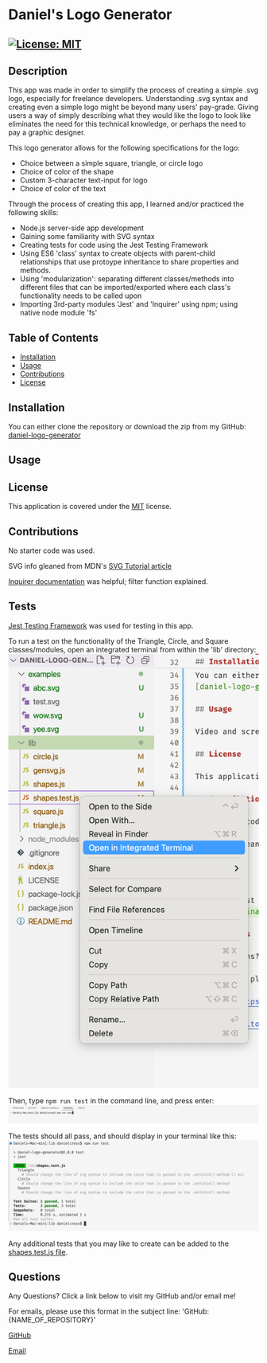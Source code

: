 # Daniel's Logo Generator

## [![License: MIT](https://img.shields.io/badge/License-MIT-yellow.svg)](https://opensource.org/licenses/MIT)

## Description

This app was made in order to simplify the process of creating a simple .svg logo, especially for freelance developers. Understanding .svg syntax and creating even a simple logo might be beyond many users' pay-grade. Giving users a way of simply describing what they would like the logo to look like eliminates the need for this technical knowledge, or perhaps the need to pay a graphic designer.

This logo generator allows for the following specifications for the logo:

- Choice between a simple square, triangle, or circle logo
- Choice of color of the shape
- Custom 3-character text-input for logo
- Choice of color of the text

Through the process of creating this app, I learned and/or practiced the following skills:

- Node.js server-side app development
- Gaining some familiarity with SVG syntax
- Creating tests for code using the Jest Testing Framework
- Using ES6 'class' syntax to create objects with parent-child relationships that use protoype inheritance to share properties and methods.
- Using 'modularization': separating different classes/methods into different files that can be imported/exported where each class's functionality needs to be called upon
- Importing 3rd-party modules 'Jest' and 'Inquirer' using npm; using native node module 'fs'

## Table of Contents

- [Installation](#installation)
- [Usage](#usage)
- [Contributions](#contributions)
- [License](#license)

## Installation

You can either clone the repository or download the zip from my GitHub:
[daniel-logo-generator](https://github.com/danrcross/daniel-logo-generator)

## Usage

## License

This application is covered under the [MIT](https://opensource.org/licenses/MIT) license.

## Contributions

No starter code was used.

SVG info gleaned from MDN's [SVG Tutorial article](https://developer.mozilla.org/en-US/docs/Web/SVG/Tutorial)

[Inquirer documentation](https://www.npmjs.com/package/inquirer) was helpful; filter function explained.

## Tests

[Jest Testing Framework](https://jestjs.io/) was used for testing in this app.

To run a test on the functionality of the Triangle, Circle, and Square classes/modules, open an integrated terminal from within the 'lib' directory:
![Open Terminal](screenshots/open-term.png)

Then, type `npm run test` in the command line, and press enter:
![npm run test](screenshots/npm-run.png)

The tests should all pass, and should display in your terminal like this:
![Test Complete](screenshots/test-complete.png)

Any additional tests that you may like to create can be added to the [shapes.test.js file](lib/shapes.test.js).

## Questions

Any Questions? Click a link below to visit my GitHub and/or email me!

For emails, please use this format in the subject line: 'GitHub: {NAME_OF_REPOSITORY}'

[GitHub](https://github.com/danrcross)

[Email](mailto:danrcross@gmail.com)
